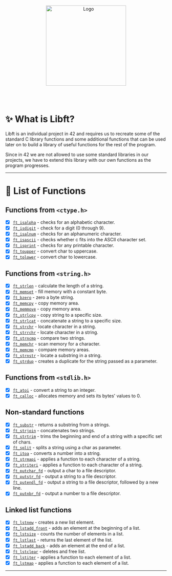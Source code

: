 <br />
<p align="center">
  <a href="https://raw.githubusercontent.com/othneildrew/Best-README-Template/master/images/logo.png">
    <img src="https://upload.wikimedia.org/wikipedia/commons/thumb/8/8d/42_Logo.svg/1200px-42_Logo.svg.png" alt="Logo" width="250" height="250">
  </a>

  <p align="center">
    <br />
    <br />
  </p>
</p>

# :sparkles: What is Libft?

Libft is an individual project in 42 and requires us to recreate some of the standard C library functions and some additional functions that can be used later on to build a library of useful functions for the rest of the program.

Since in 42 we are not allowed to use some standard libraries in our projects, we have to extend this library with our own functions as the program progresses.

---

# :bookmark_tabs: List of Functions

## Functions from `<ctype.h>`

- [x] [`ft_isalpha`](ft_isalpha.c)	- checks for an alphabetic character.
- [x] [`ft_isdigit`](ft_isdigit.c)	- check for a digit (0 through 9).
- [x] [`ft_isalnum`](ft_isalnum.c)	- checks for an alphanumeric character.
- [x] [`ft_isascii`](ft_isascii.c)	- checks whether c fits into the ASCII character set.
- [x] [`ft_isprint`](ft_isprint.c)	- checks for any printable character.
- [x] [`ft_toupper`](ft_toupper.c)	- convert char to uppercase.
- [x] [`ft_tolower`](ft_tolower.c)	- convert char to lowercase.

## Functions from `<string.h>`

- [x] [`ft_strlen`](ft_strlen.c)	- calculate the length of a string.
- [x] [`ft_memset`](ft_memset.c)	- fill memory with a constant byte.
- [x] [`ft_bzero`](ft_bzero.c)	- zero a byte string.
- [x] [`ft_memcpy`](ft_memcpy.c)	- copy memory area.
- [x] [`ft_memmove`](ft_memmove.c)	- copy memory area.
- [x] [`ft_strlcpy`](ft_strlcpy.c)	- copy string to a specific size.
- [x] [`ft_strlcat`](ft_strlcat.c)	- concatenate a string to a specific size.
- [x] [`ft_strchr`](ft_strchr.c)	- locate character in a string.
- [x] [`ft_strrchr`](ft_strrchr.c)	- locate character in a string.
- [x] [`ft_strncmp`](ft_strncmp.c)	- compare two strings.
- [x] [`ft_memchr`](ft_memchr.c)	- scan memory for a character.
- [x] [`ft_memcmp`](ft_memcmp.c)	- compare memory areas.
- [x] [`ft_strnstr`](ft_strnstr.c)	- locate a substring in a string.
- [x] [`ft_strdup`](ft_strdup.c)	- creates a duplicate for the string passed as a parameter.

## Functions from `<stdlib.h>`
- [x] [`ft_atoi`](ft_atoi.c)	- convert a string to an integer.
- [x] [`ft_calloc`](ft_calloc.c)	- allocates memory and sets its bytes' values to 0.

## Non-standard functions
- [x] [`ft_substr`](ft_substr.c)	- returns a substring from a strings.
- [x] [`ft_strjoin`](ft_strjoin.c)	- concatenates two strings.
- [x] [`ft_strtrim`](ft_strtrim.c)	- trims the beginning and end of a string with a specific set of chars.
- [x] [`ft_split`](ft_split.c)	- splits a string using a char as parameter.
- [x] [`ft_itoa`](ft_itoa.c)	- converts a number into a string.
- [x] [`ft_strmapi`](ft_strmapi.c)	- applies a function to each character of a string.
- [x] [`ft_striteri`](ft_striteri.c)	- applies a function to each character of a string.
- [x] [`ft_putchar_fd`](ft_putchar_fd.c)	- output a char to a file descriptor.
- [x] [`ft_putstr_fd`](ft_putstr_fd.c)	- output a string to a file descriptor.
- [x] [`ft_putendl_fd`](ft_putendl_fd.c)	- output a string to a file descriptor, followed by a new line.
- [x] [`ft_putnbr_fd`](ft_putnbr_fd.c)	- output a number to a file descriptor.

## Linked list functions

- [x] [`ft_lstnew`](ft_lstnew.c)	- creates a new list element.
- [x] [`ft_lstadd_front`](ft_lstadd_front.c)	- adds an element at the beginning of a list.
- [x] [`ft_lstsize`](ft_lstsize.c)	- counts the number of elements in a list.
- [x] [`ft_lstlast`](ft_lstlast.c)	- returns the last element of the list.
- [x] [`ft_lstadd_back`](ft_lstadd_back.c)	- adds an element at the end of a list.
- [x] [`ft_lstclear`](ft_lstclear.c)	- deletes and free list.
- [x] [`ft_lstiter`](ft_lstiter.c)	- applies a function to each element of a list.
- [x] [`ft_lstmap`](ft_lstmap.c)	- applies a function to each element of a list.

---
